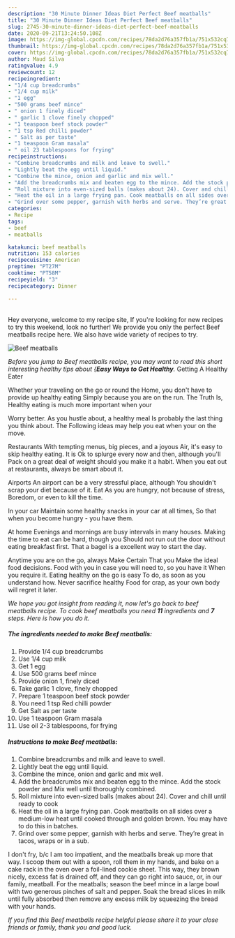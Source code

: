 ```yaml
---
description: "30 Minute Dinner Ideas Diet Perfect Beef meatballs"
title: "30 Minute Dinner Ideas Diet Perfect Beef meatballs"
slug: 2745-30-minute-dinner-ideas-diet-perfect-beef-meatballs
date: 2020-09-21T13:24:50.108Z
image: https://img-global.cpcdn.com/recipes/78da2d76a357fb1a/751x532cq70/beef-meatballs-recipe-main-photo.jpg
thumbnail: https://img-global.cpcdn.com/recipes/78da2d76a357fb1a/751x532cq70/beef-meatballs-recipe-main-photo.jpg
cover: https://img-global.cpcdn.com/recipes/78da2d76a357fb1a/751x532cq70/beef-meatballs-recipe-main-photo.jpg
author: Maud Silva
ratingvalue: 4.9
reviewcount: 12
recipeingredient:
- "1/4 cup breadcrumbs"
- "1/4 cup milk"
- "1 egg"
- "500 grams beef mince"
- " onion 1 finely diced"
- " garlic 1 clove finely chopped"
- "1 teaspoon beef stock powder"
- "1 tsp Red chilli powder"
- " Salt as per taste"
- "1 teaspoon Gram masala"
- " oil 23 tablespoons for frying"
recipeinstructions:
- "Combine breadcrumbs and milk and leave to swell."
- "Lightly beat the egg until liquid."
- "Combine the mince, onion and garlic and mix well."
- "Add the breadcrumbs mix and beaten egg to the mince. Add the stock powder and Mix well until thoroughly combined."
- "Roll mixture into even-sized balls (makes about 24). Cover and chill until ready to cook"
- "Heat the oil in a large frying pan. Cook meatballs on all sides over a medium-low heat until cooked through and golden brown. You may have to do this in batches."
- "Grind over some pepper, garnish with herbs and serve. They’re great in tacos, wraps or in a sub."
categories:
- Recipe
tags:
- beef
- meatballs

katakunci: beef meatballs 
nutrition: 153 calories
recipecuisine: American
preptime: "PT27M"
cooktime: "PT58M"
recipeyield: "3"
recipecategory: Dinner

---
```

<br>
Hey everyone, welcome to my recipe site, If you're looking for new recipes to try this weekend, look no further! We provide you only the perfect Beef meatballs recipe here. We also have wide variety of recipes to try.
<br>


![Beef meatballs](https://img-global.cpcdn.com/recipes/78da2d76a357fb1a/751x532cq70/beef-meatballs-recipe-main-photo.jpg)

<i>Before you jump to Beef meatballs recipe, you may want to read this short interesting healthy tips about {<strong>Easy Ways to Get Healthy</strong>.</i>
Getting A Healthy Eater

Whether your traveling on the go or round the
Home, you don't have to provide up healthy eating
Simply because you are on the run. The Truth Is,
Healthy eating is much more important when your



Worry better. As you hustle about, a healthy meal
Is probably the last thing you think about. The
Following ideas may help you eat when your on the move.

Restaurants
With tempting menus, big pieces, and a joyous 
Air, it's easy to skip healthy eating. It is 
Ok to splurge every now and then, although you'll
Pack on a great deal of weight should you make it a habit.
When you eat out at restaurants, always be smart
about it.

Airports
An airport can be a very stressful place, although
You shouldn't scrap your diet because of it. Eat
As you are hungry, not because of stress,
Boredom, or even to kill the time.

In your car
Maintain some healthy snacks in your car at all times,
So that when you become hungry - you have them.

At home
Evenings and mornings are busy intervals in many houses.
Making the time to eat can be hard, though you
Should not run out the door without eating breakfast
first. 
That a bagel is a excellent way to start the day.

Anytime you are on the go, always Make Certain That you
Make the ideal food decisions. 
Food with you in case you will need to, so you have it
When you require it. Eating healthy on the go is easy
To do, as soon as you understand how. Never sacrifice healthy
Food for crap, as your own body will regret it later.


<i>We hope you got insight from reading it, now let's go back to beef meatballs recipe. To cook beef meatballs you need <strong>11</strong> ingredients and <strong>7</strong> steps. Here is how you do it.
</i>

##### The ingredients needed to make Beef meatballs:

1. Provide 1/4 cup breadcrumbs
1. Use 1/4 cup milk
1. Get 1 egg
1. Use 500 grams beef mince
1. Provide  onion 1, finely diced
1. Take  garlic 1 clove, finely chopped
1. Prepare 1 teaspoon beef stock powder
1. You need 1 tsp Red chilli powder
1. Get  Salt as per taste
1. Use 1 teaspoon Gram masala
1. Use  oil 2-3 tablespoons, for frying


##### Instructions to make Beef meatballs:

1. Combine breadcrumbs and milk and leave to swell.
1. Lightly beat the egg until liquid.
1. Combine the mince, onion and garlic and mix well.
1. Add the breadcrumbs mix and beaten egg to the mince. Add the stock powder and Mix well until thoroughly combined.
1. Roll mixture into even-sized balls (makes about 24). Cover and chill until ready to cook
1. Heat the oil in a large frying pan. Cook meatballs on all sides over a medium-low heat until cooked through and golden brown. You may have to do this in batches.
1. Grind over some pepper, garnish with herbs and serve. They’re great in tacos, wraps or in a sub.


I don&#39;t fry, b/c I am too impatient, and the meatballs break up more that way. I scoop them out with a spoon, roll them in my hands, and bake on a cake rack in the oven over a foil-lined cookie sheet. This way, they brown nicely, excess fat is drained off, and they can go right into sauce, or, in our family, meatball. For the meatballs; season the beef mince in a large bowl with two generous pinches of salt and pepper. Soak the bread slices in milk until fully absorbed then remove any excess milk by squeezing the bread with your hands. 

<i>If you find this Beef meatballs recipe helpful please share it to your close friends or family, thank you and good luck.</i>
